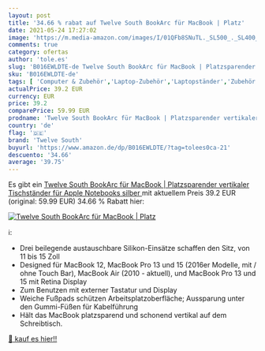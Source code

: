 ```yaml
---
layout: post
title: '34.66 % rabat auf Twelve South BookArc für MacBook | Platz'
date: 2021-05-24 17:27:02
image: 'https://m.media-amazon.com/images/I/01QFb8SNuTL._SL500_._SL400_.gif'
comments: true
category: ofertas
author: 'tole.es'
slug: 'B016EWLDTE-de Twelve South BookArc für MacBook | Platzsparender...'
sku: 'B016EWLDTE-de'
tags: [ 'Computer & Zubehör','Laptop-Zubehör','Laptopständer','Zubehör','twelve south', ]
actualPrice: 39.2 EUR
currency: EUR
price: 39.2
comparePrice: 59.99 EUR
prodname: 'Twelve South BookArc für MacBook | Platzsparender vertikaler Tischständer für Apple Notebooks  silber '
country: 'de'
flag: '🇩🇪'
brand: 'Twelve South'
buyurl: 'https://www.amazon.de/dp/B016EWLDTE/?tag=tolees0ca-21'
descuento: '34.66'
average: '39.75'
---
```


Es gibt ein [Twelve South BookArc für MacBook | Platzsparender vertikaler Tischständer für Apple Notebooks  silber ](https://www.amazon.de/dp/B016EWLDTE/?tag=tolees0ca-21) mit aktuellem Preis 39.2 EUR (original: 59.99 EUR) 34.66 % Rabatt hier:

[![Twelve South BookArc für MacBook | Platz](https://m.media-amazon.com/images/I/01QFb8SNuTL._SL500_._SL400_.gif)](https://www.amazon.de/dp/B016EWLDTE/?tag=tolees0ca-21)

ℹ️:

- Drei beilegende austauschbare Silikon-Einsätze schaffen den Sitz, von 11 bis 15 Zoll
- Designed für MacBook 12, MacBook Pro 13 und 15 (2016er Modelle, mit / ohne Touch Bar), MacBook Air (2010 - aktuell), und MacBook Pro 13 und 15 mit Retina Display
- Zum Benutzen mit externer Tastatur und Display
- Weiche Fußpads schützen Arbeitsplatzoberfläche; Aussparung unter den Gummi-Füßen für Kabelführung
- Hält das MacBook platzsparend und schonend vertikal auf dem Schreibtisch.

[🛒 kauf es hier!!](https://www.amazon.de/dp/B016EWLDTE/?tag=tolees0ca-21)
